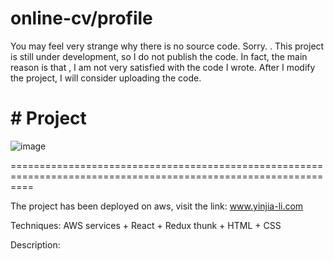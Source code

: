 # online-cv/profile

You may feel very strange why there is no source code. Sorry. . This project is still under development, so I do not publish the code. In fact, the main reason is that , I am not very satisfied with the code I wrote. After I modify the project, I will consider uploading the code.

# # Project
![image](https://github.com/DreamingLi/online-cv/blob/main/online-cv.1fc970a7.gif)

================================================================================================================

The project has been deployed on aws, visit the link: www.yinjia-li.com

Techniques: AWS services + React + Redux thunk + HTML + CSS

Description: 

